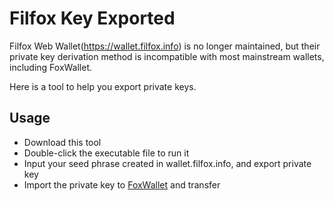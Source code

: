 # Filfox Key Exported
Filfox Web Wallet(https://wallet.filfox.info) is no longer maintained, but their private key derivation method is incompatible with most mainstream wallets, including FoxWallet.
  
Here is a tool to help you export private keys.

## Usage
- Download this tool 
- Double-click the executable file to run it
- Input your seed phrase created in wallet.filfox.info, and export private key
- Import the private key to [FoxWallet](https://foxwallet.com/download) and transfer
